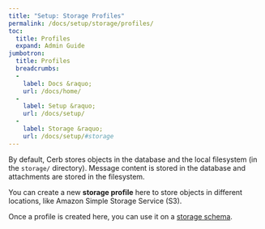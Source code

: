 ```yaml
---
title: "Setup: Storage Profiles"
permalink: /docs/setup/storage/profiles/
toc:
  title: Profiles
  expand: Admin Guide
jumbotron:
  title: Profiles
  breadcrumbs:
  - 
    label: Docs &raquo;
    url: /docs/home/
  - 
    label: Setup &raquo;
    url: /docs/setup/
  - 
    label: Storage &raquo;
    url: /docs/setup/#storage
---
```


By default, Cerb stores objects in the database and the local filesystem (in the `storage/` directory).  Message content is stored in the database and attachments are stored in the filesystem.

You can create a new **storage profile** here to store objects in different locations, like Amazon Simple Storage Service (S3).

Once a profile is created here, you can use it on a [storage schema](/docs/setup/storage-overview/).
